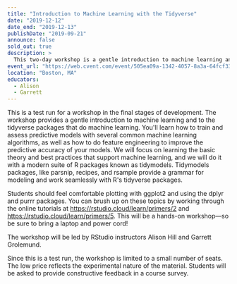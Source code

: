 ```yaml
---
title: "Introduction to Machine Learning with the Tidyverse"
date: "2019-12-12"
date_end: "2019-12-13"
publishDate: "2019-09-21"
announce: false
sold_out: true
description: >
  This two-day workshop is a gentle introduction to machine learning and to the tidyverse packages that do machine learning. 
event_url: "https://web.cvent.com/event/505ea09a-1342-4057-8a3a-64fcf331f23b/summary"
location: "Boston, MA"
educators:
  - Alison
  - Garrett
---
```


This is a test run for a workshop in the final stages of development. The workshop provides a gentle introduction to machine learning and to the tidyverse packages that do machine learning. You'll learn how to train and assess predictive models with several common machine learning algorithms, as well as how to do feature engineering to improve the predictive accuracy of your models. We will focus on learning the basic theory and best practices that support machine learning, and we will do it with a modern suite of R packages known as tidymodels. Tidymodels packages, like parsnip, recipes, and rsample provide a grammar for modeling and work seamlessly with R's tidyverse packages. 


Students should feel comfortable plotting with ggplot2 and using the dplyr and purrr packages. You can brush up on these topics by working through the online tutorials at https://rstudio.cloud/learn/primers/2 and https://rstudio.cloud/learn/primers/5. This will be a hands-on workshop—so be sure to bring a laptop and power cord!


The workshop will be led by RStudio instructors Alison Hill and Garrett Grolemund.

 

Since this is a test run, the workshop is limited to a small number of seats. The low price reflects the experimental nature of the material. Students will be asked to provide constructive feedback in a course survey.


